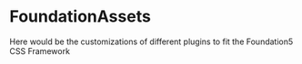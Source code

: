 FoundationAssets
================
Here would be the customizations of different plugins to fit the Foundation5 CSS Framework
